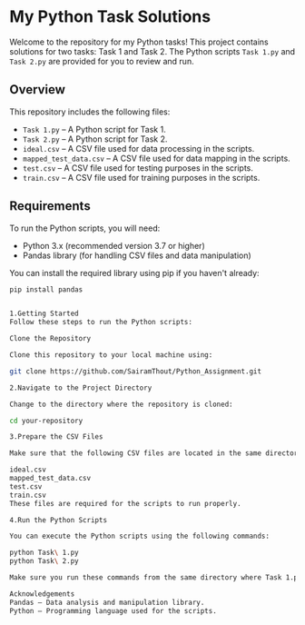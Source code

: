 # My Python Task Solutions

Welcome to the repository for my Python tasks! This project contains solutions for two tasks: Task 1 and Task 2. The Python scripts `Task 1.py` and `Task 2.py` are provided for you to review and run.

## Overview

This repository includes the following files:

- `Task 1.py` – A Python script for Task 1.
- `Task 2.py` – A Python script for Task 2.
- `ideal.csv` – A CSV file used for data processing in the scripts.
- `mapped_test_data.csv` – A CSV file used for data mapping in the scripts.
- `test.csv` – A CSV file used for testing purposes in the scripts.
- `train.csv` – A CSV file used for training purposes in the scripts.

## Requirements

To run the Python scripts, you will need:

- Python 3.x (recommended version 3.7 or higher)
- Pandas library (for handling CSV files and data manipulation)

You can install the required library using pip if you haven't already:

```bash
pip install pandas


1.Getting Started
Follow these steps to run the Python scripts:

Clone the Repository

Clone this repository to your local machine using:

git clone https://github.com/SairamThout/Python_Assignment.git

2.Navigate to the Project Directory

Change to the directory where the repository is cloned:

cd your-repository

3.Prepare the CSV Files

Make sure that the following CSV files are located in the same directory as the Python scripts:

ideal.csv
mapped_test_data.csv
test.csv
train.csv
These files are required for the scripts to run properly.

4.Run the Python Scripts

You can execute the Python scripts using the following commands:

python Task\ 1.py
python Task\ 2.py

Make sure you run these commands from the same directory where Task 1.py and Task 2.py are located.

Acknowledgements
Pandas – Data analysis and manipulation library.
Python – Programming language used for the scripts.




